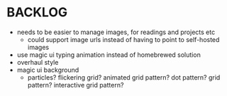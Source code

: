 # BACKLOG

- needs to be easier to manage images, for readings and projects etc
  - could support image urls instead of having to point to self-hosted images
- use magic ui typing animation instead of homebrewed solution
- overhaul style
- magic ui background
  - particles? flickering grid? animated grid pattern? dot pattern? grid pattern? interactive grid pattern?
